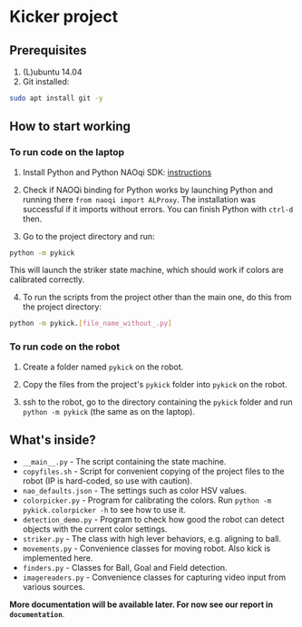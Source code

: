 # Kicker project

## Prerequisites

1. (L)ubuntu 14.04
2. Git installed:

```sh
sudo apt install git -y 
```

## How to start working

### To run code on the laptop

1. Install Python and Python NAOqi SDK: [instructions](
http://doc.aldebaran.com/2-1/dev/python/install_guide.html)

2. Check if NAOQi binding for Python works by launching Python and running there
`from naoqi import ALProxy`. The installation was successful if it imports
without errors. You can finish Python with `ctrl-d` then.

3. Go to the project directory and run:

```sh
python -m pykick
```

This will launch the striker state machine, which should work if colors are
calibrated correctly.

4. To run the scripts from the project other than the main one, do this from
the project directory:

```sh
python -m pykick.[file_name_without_.py]
```

### To run code on the robot

1. Create a folder named `pykick` on the robot.

2. Copy the files from the project's `pykick` folder into `pykick` on the
robot.

3. ssh to the robot, go to the directory containing the `pykick` folder and run
`python -m pykick` (the same as on the laptop).

## What's inside?

* `__main__.py` - The script containing the state machine.
* `copyfiles.sh` - Script for convenient copying of the project files to the
robot (IP is hard-coded, so use with caution).
* `nao_defaults.json` - The settings such as color HSV values.
* `colorpicker.py` - Program for calibrating the colors. Run
`python -m pykick.colorpicker -h` to see how to use it.
* `detection_demo.py` - Program to check how good the robot can detect objects
with the current color settings.
* `striker.py` - The class with high lever behaviors, e.g. aligning to ball.
* `movements.py` - Convenience classes for moving robot. Also kick is
implemented here.
* `finders.py` - Classes for Ball, Goal and Field detection.
* `imagereaders.py` - Convenience classes for capturing video input from
various sources.

**More documentation will be available later. For now see our report in
`documentation`**.
